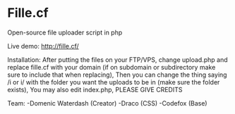 # Fille.cf
Open-source file uploader script in php

Live demo:
http://fille.cf/

Installation:
After putting the files on your FTP/VPS, change upload.php and replace fille.cf with your domain (if on subdomain or subdirectory make sure to include that when replacing), Then you can change the thing saying /i or i/ with the folder you want the uploads to be in (make sure the folder exists), You may also edit index.php, PLEASE GIVE CREDITS

Team:
-Domenic Waterdash (Creator)
-Draco (CSS)
-Codefox (Base)
